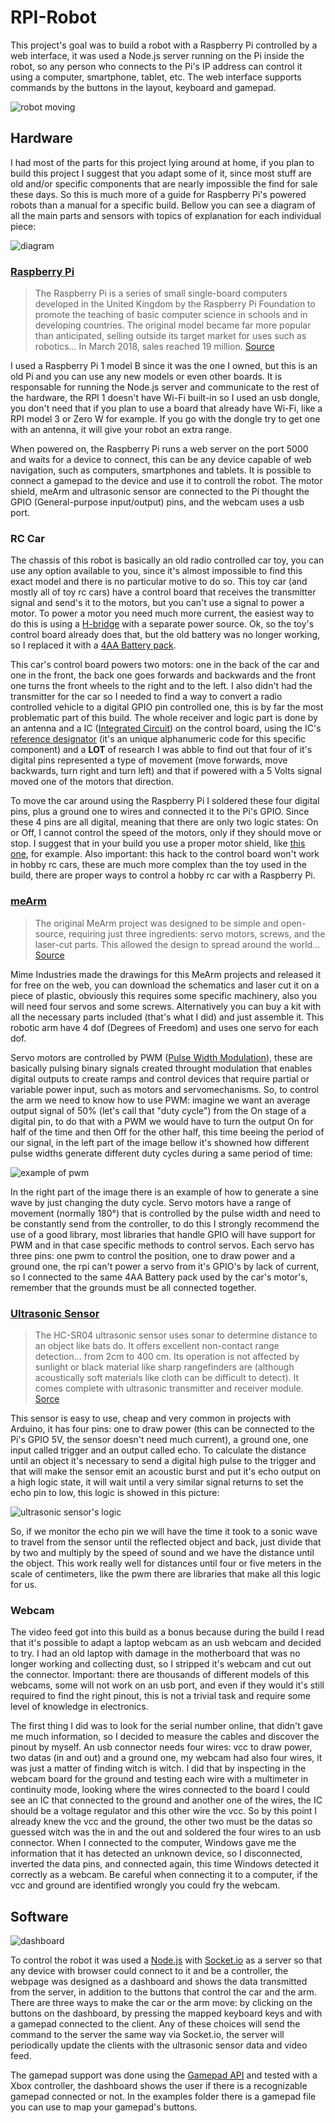 # RPI-Robot

This project's goal was to build a robot with a Raspberry Pi controlled by a web interface, it was used a Node.js server running on the Pi inside the robot, so any person who connects to the Pi's IP address can control it using a computer, smartphone, tablet, etc. The web interface supports commands by the buttons in the layout, keyboard and gamepad.

![robot moving](https://raw.githubusercontent.com/v-herzog/rpi-robot/master/docs/robo.gif)

## Hardware

I had most of the parts for this project lying around at home, if you plan to build this project I suggest that you adapt some of it, since most stuff are old and/or specific components that are nearly impossible the find for sale these days. So this is much more of a guide for Raspberry Pi's powered robots than a manual for a specific build. Bellow you can see a diagram of all the main parts and sensors with topics of explanation for each individual piece:

![diagram](https://raw.githubusercontent.com/v-herzog/rpi-robot/master/docs/diagram.png)

### [Raspberry Pi]()

> The Raspberry Pi is a series of small single-board computers developed in the United Kingdom by the Raspberry Pi Foundation to promote the teaching of basic computer science in schools and in developing countries. The original model became far more popular than anticipated, selling outside its target market for uses such as robotics... In March 2018, sales reached 19 million. [Source](https://en.wikipedia.org/wiki/Raspberry_Pi)

I used a Raspberry Pi 1 model B since it was the one I owned, but this is an old Pi and you can use any new models or even other boards. It is responsable for running the Node.js server and communicate to the rest of the hardware, the RPI 1 doesn't have Wi-Fi built-in so I used an usb dongle, you don't need that if you plan to use a board that already have Wi-Fi, like a RPI model 3 or Zero W for example. If you go with the dongle try to get one with an antenna, it will give your robot an extra range.

When powered on, the Raspberry Pi runs a web server on the port 5000 and waits for a device to connect, this can be any device capable of web navigation, such as computers, smartphones and tablets. It is possible to connect a gamepad to the device and use it to controll the robot. The motor shield, meArm and ultrasonic sensor are connected to the Pi thought the GPIO (General-purpose input/output) pins, and the webcam uses a usb port.

### RC Car

The chassis of this robot is basically an old radio controlled car toy, you can use any option available to you, since it's almost impossible to find this exact model and there is no particular motive to do so. This toy car (and mostly all of toy rc cars) have a control board that receives the transmitter signal and send's it to the motors, but you can't use a signal to power a motor. To power a motor you need much more current, the easiest way to do this is using a [H-bridge](https://en.wikipedia.org/wiki/H_bridge) with a separate power source. Ok, so the toy's control board already does that, but the old battery was no longer working, so I replaced it with a [4AA Battery pack](https://www.adafruit.com/product/830).

This car's control board powers two motors: one in the back of the car and one in the front, the back one goes forwards and backwards and the front one turns the front wheels to the right and to the left. I also didn't had the transmitter for the car so I needed to find a way to convert a radio controlled vehicle to a digital GPIO pin controlled one, this is by far the most problematic part of this build. The whole receiver and logic part is done by an antenna and a IC ([Integrated Circuit](https://www.elprocus.com/different-types-of-integrated-circuits/)) on the control board, using the IC's [reference designator](https://en.wikipedia.org/wiki/Reference_designator) (it's an unique alphanumeric code for this specific component) and a **LOT** of research I was abble to find out that four of it's digital pins represented a type of movement (move forwards, move backwards, turn right and turn left) and that if powered with a 5 Volts signal moved one of the motors that direction.

To move the car around using the Raspberry Pi I soldered these four digital pins, plus a ground one to wires and connected it to the Pi's GPIO. Since these 4 pins are all digital, meaning that there are only two logic states: On or Off, I cannot control the speed of the motors, only if they should move or stop. I suggest that in your build you use a proper motor shield, like [this one](https://learn.adafruit.com/adafruit-dc-and-stepper-motor-hat-for-raspberry-pi/overview), for example. Also important: this hack to the control board won't work in hobby rc cars, these are much more complex than the toy used in the build, there are proper ways to control a hobby rc car with a Raspberry Pi.

### [meArm](https://shop.mime.co.uk/collections/mearm/products/mearm-your-robot-nuka-cola-blue)

> The original MeArm project was designed to be simple and open-source, requiring just three ingredients: servo motors, screws, and the laser-cut parts. This allowed the design to spread around the world... [Source](https://www.raspberrypi.org/blog/mearm-pi/)

Mime Industries made the drawings for this MeArm projects and released it for free on the web, you can download the schematics and laser cut it on a piece of plastic, obviously this requires some specific machinery, also you will need four servos and some screws. Alternatively you can buy a kit with all the necessary parts included (that's what I did) and just assemble it. This robotic arm have 4 dof (Degrees of Freedom) and uses one servo for each dof.

Servo motors are controlled by PWM ([Pulse Width Modulation](https://en.wikipedia.org/wiki/Pulse-width_modulation)), these are basically pulsing binary signals created throught modulation that enables digital outputs to create ramps and control devices that require partial or variable power input, such as motors and servomechanisms. So, to control the arm we need to know how to use PWM: imagine we want an average output signal of 50% (let's call that "duty cycle") from the On stage of a digital pin, to do that with a PWM we would have to turn the output On for half of the time and then Off for the other half, this time beeing the period of our signal, in the left part of the image bellow it's showned how different pulse widths generate different duty cycles during a same period of time:

![example of pwm](https://raw.githubusercontent.com/v-herzog/rpi-robot/master/docs/pwm.jpg)

In the right part of the image there is an example of how to generate a sine wave by just changing the duty cycle. Servo motors have a range of movement (normally 180°) that is controlled by the pulse width and need to be constantly send from the controller, to do this I strongly recommend the use of a good library, most libraries that handle GPIO will have support for PWM and in that case specific methods to control servos. Each servo has three pins: one pwm to control the position, one to draw power and a ground one, the rpi can't power a servo from it's GPIO's by lack of current, so I connected to the same 4AA Battery pack used by the car's motor's, remember that the grounds must be all connected together.

### [Ultrasonic Sensor](https://components101.com/ultrasonic-sensor-working-pinout-datasheet)

> The HC-SR04 ultrasonic sensor uses sonar to determine distance to an object like bats do. It offers excellent non-contact range detection... from 2cm to 400 cm. Its operation is not affected by sunlight or black material like sharp rangefinders are (although acoustically soft materials like cloth can be difficult to detect). It comes complete with ultrasonic transmitter and receiver module. [Sorce](https://randomnerdtutorials.com/complete-guide-for-ultrasonic-sensor-hc-sr04/)

This sensor is easy to use, cheap and very common in projects with Arduino, it has four pins: one to draw power (this can be connected to the Pi's GPIO 5V, the sensor doesn't need much current), a ground one, one input called trigger and an output called echo. To calculate the distance until an object it's necessary to send a digital high pulse to the trigger and that will make the sensor emit an acoustic burst and put it's echo output on a high logic state, it will wait until a very similar signal returns to set the echo pin to low, this logic is showed in this picture:

![ultrasonic sensor's logic](https://raw.githubusercontent.com/v-herzog/rpi-robot/master/docs/sonar.png)

So, if we monitor the echo pin we will have the time it took to a sonic wave to travel from the sensor until the reflected object and back, just divide that by two and multiply by the speed of sound and we have the distance until the object. This work really well for distances until four or five meters in the scale of centimeters, like the pwm there are libraries that make all this logic for us.

### Webcam

The video feed got into this build as a bonus because during the build I read that it's possible to adapt a laptop webcam as an usb webcam and decided to try. I had an old laptop with damage in the motherboard that was no longer working and collecting dust, so I stripped it's webcam and cut out the connector. Important: there are thousands of different models of this webcams, some will not work on an usb port, and even if they would it's still required to find the right pinout, this is not a trivial task and require some level of knowledge in electronics.

The first thing I did was to look for the serial number online, that didn't gave me much information, so I decided to measure the cables and discover the pinout by myself. An usb connector needs four wires: vcc to draw power, two datas (in and out) and a ground one, my webcam had also four wires, it was just a matter of finding witch is witch. I did that by inspecting in the webcam board for the ground and testing each wire with a multimeter in continuity mode, looking where the wires connected to the board I could see an IC that connected to the ground and another one of the wires, the IC should be a voltage regulator and this other wire the vcc. So by this point I already knew the vcc and the ground, the other two must be the datas so guessed witch was the in and the out and soldered the four wires to an usb connector. When I connected to the computer, Windows gave me the information that it has detected an unknown device, so I disconnected, inverted the data pins, and connected again, this time Windows detected it correctly as a webcam. Be careful when connecting it to a computer, if the vcc and ground are identified wrongly you could fry the webcam.

## Software

![dashboard](https://raw.githubusercontent.com/v-herzog/rpi-robot/master/docs/dashboard.gif)

To control the robot it was used a [Node.js](https://nodejs.org/en/) with [Socket.io](https://socket.io/docs/) as a server so that any device with browser could connect to it and be a controller, the webpage was designed as a dashboard and shows the data transmitted from the server, in addition to the buttons that control the car and the arm. There are three ways to make the car or the arm move: by clicking on the buttons on the dashboard, by pressing the mapped keyboard keys and with a gamepad connected to the client. Any of these choices will send the command to the server the same way via Socket.io, the server will periodically update the clients with the ultrasonic sensor data and video feed.

The gamepad support was done using the [Gamepad API](https://developer.mozilla.org/en-US/docs/Web/API/Gamepad_API) and tested with a Xbox controller, the dashboard shows the user if there is a recognizable gamepad connected or not. In the examples folder there is a gamepad file you can use to map your gamepad's buttons.